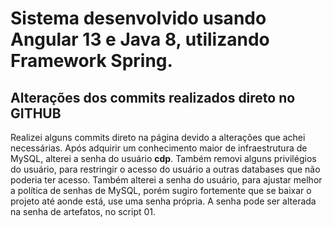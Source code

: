 # Sistema desenvolvido usando Angular 13 e Java 8, utilizando Framework Spring. 
## Alterações dos commits realizados direto no GITHUB

Realizei alguns commits direto na página devido a alterações que achei necessárias. Após adquirir um conhecimento maior de infraestrutura de MySQL, alterei a senha do usuário **cdp**. 
Também removi alguns privilégios do usuário, para restringir o acesso do usuário a outras databases que não poderia ter acesso.
Também alterei a senha do usuário, para ajustar melhor a política de senhas de MySQL, porém sugiro fortemente que se baixar o projeto até aonde está, use uma senha própria. A senha pode ser alterada na senha de artefatos, no script 01.
